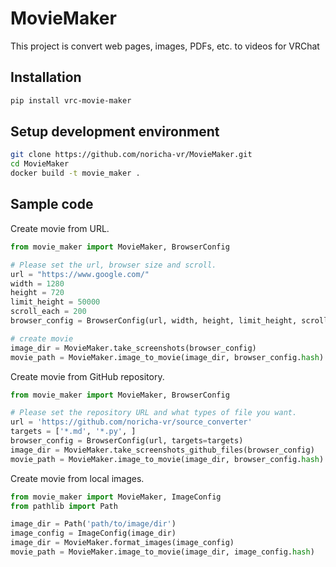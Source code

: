 # MovieMaker

This project is convert web pages, images, PDFs, etc. to videos for VRChat

## Installation

```bash
pip install vrc-movie-maker
```

## Setup development environment

```bash
git clone https://github.com/noricha-vr/MovieMaker.git
cd MovieMaker
docker build -t movie_maker .
```

## Sample code

Create movie from URL.

```python
from movie_maker import MovieMaker, BrowserConfig

# Please set the url, browser size and scroll.
url = "https://www.google.com/"
width = 1280
height = 720
limit_height = 50000
scroll_each = 200
browser_config = BrowserConfig(url, width, height, limit_height, scroll_each)

# create movie
image_dir = MovieMaker.take_screenshots(browser_config)
movie_path = MovieMaker.image_to_movie(image_dir, browser_config.hash)
```

Create movie from GitHub repository.

```python
from movie_maker import MovieMaker, BrowserConfig

# Please set the repository URL and what types of file you want.
url = 'https://github.com/noricha-vr/source_converter'
targets = ['*.md', '*.py', ]
browser_config = BrowserConfig(url, targets=targets)
image_dir = MovieMaker.take_screenshots_github_files(browser_config)
movie_path = MovieMaker.image_to_movie(image_dir, browser_config.hash)
```

Create movie from local images.

```python
from movie_maker import MovieMaker, ImageConfig
from pathlib import Path

image_dir = Path('path/to/image/dir')
image_config = ImageConfig(image_dir)
image_dir = MovieMaker.format_images(image_config)
movie_path = MovieMaker.image_to_movie(image_dir, image_config.hash)
```
